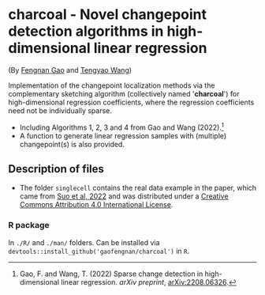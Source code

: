 # charcoal - Novel changepoint detection algorithms in high-dimensional linear regression

(By [Fengnan Gao](https://gaofn.xyz/ "Fengnan's Homepage") and [Tengyao
Wang](https://personal.lse.ac.uk/wangt60/ "Tengyao's Homepage"))

Implementation of the changepoint localization methods via the complementary sketching algorithm (collectively named '**charcoal**') for high-dimensional regression coefficients, where the regression coefficients need not be individually sparse.

* Including Algorithms 1, 2, 3 and 4 from Gao and Wang (2022).[^1]  
* A function to generate linear regression samples with (multiple) changepoint(s) is also provided.

## Description of files

* The folder `singlecell` contains the real data example in the paper, which came from [Suo et al, 2022](https://doi.org/10.1038/s41587-023-01734-7 "Suo et al, 2022") and was distributed under a [Creative Commons Attribution 4.0 International License](https://creativecommons.org/version4/).

### R package

In `./R/` and `./man/` folders. Can be installed via `devtools::install_github('gaofengnan/charcoal')` in `R`.

[^1]: Gao, F. and Wang, T. (2022) Sparse change detection in 
high-dimensional linear regression. *arXiv preprint*, [arXiv:2208.06326](https://arxiv.org/abs/2208.06326).
